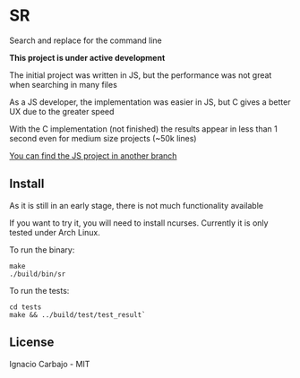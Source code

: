 # SR

Search and replace for the command line

**This project is under active development**

The initial project was written in JS, but the performance was not great when searching in many files

As a JS developer, the implementation was easier in JS, but C gives a better UX due to the greater speed

With the C implementation (not finished) the results appear in less than 1 second even for medium size projects (~50k lines)

[You can find the JS project in another branch](https://github.com/igncp/sr/tree/js)

## Install

As it is still in an early stage, there is not much functionality available

If you want to try it, you will need to install ncurses. Currently it is only tested under Arch Linux.

To run the binary:

```
make
./build/bin/sr
```

To run the tests:
```
cd tests
make && ../build/test/test_result`
```

## License

Ignacio Carbajo - MIT
